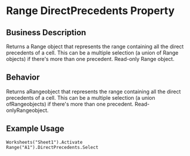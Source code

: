 # Range DirectPrecedents Property

## Business Description
Returns a Range object that represents the range containing all the direct precedents of a cell. This can be a multiple selection (a union of Range objects) if there's more than one precedent. Read-only Range object.

## Behavior
Returns aRangeobject that represents the range containing all the direct precedents of a cell. This can be a multiple selection (a union ofRangeobjects) if there's more than one precedent. Read-onlyRangeobject.

## Example Usage
```vba
Worksheets("Sheet1").Activate 
Range("A1").DirectPrecedents.Select
```